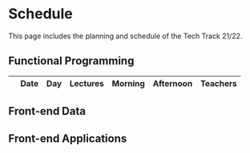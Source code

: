 # Schedule

This page includes the planning and schedule of the Tech Track 21/22.

## Functional Programming

<table>
  <thead>
    <tr>
      <th></th>
      <th><strong>Date</strong></th>
      <th><strong>Day</strong></th>
      <th><strong>Lectures</strong></th>
      <th><strong>Morning</strong></th>
      <th><strong>Afternoon</strong></th>
      <th><strong>Teachers</strong></th>
    </tr>
  </thead>
  <tbody>
  </tbody>
</table>

## Front-end Data

## Front-end Applications